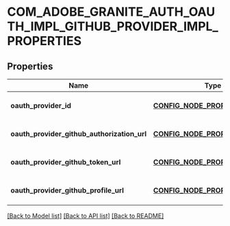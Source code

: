 # COM_ADOBE_GRANITE_AUTH_OAUTH_IMPL_GITHUB_PROVIDER_IMPL_PROPERTIES

## Properties
Name | Type | Description | Notes
------------ | ------------- | ------------- | -------------
**oauth_provider_id** | [**CONFIG_NODE_PROPERTY_STRING**](configNodePropertyString.md) |  | [optional] [default to null]
**oauth_provider_github_authorization_url** | [**CONFIG_NODE_PROPERTY_STRING**](configNodePropertyString.md) |  | [optional] [default to null]
**oauth_provider_github_token_url** | [**CONFIG_NODE_PROPERTY_STRING**](configNodePropertyString.md) |  | [optional] [default to null]
**oauth_provider_github_profile_url** | [**CONFIG_NODE_PROPERTY_STRING**](configNodePropertyString.md) |  | [optional] [default to null]

[[Back to Model list]](../README.md#documentation-for-models) [[Back to API list]](../README.md#documentation-for-api-endpoints) [[Back to README]](../README.md)


